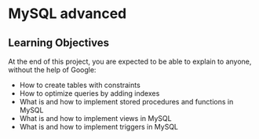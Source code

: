 # MySQL advanced

## Learning Objectives

At the end of this project, you are expected to be able to explain to anyone, without the help of Google:

* How to create tables with constraints
* How to optimize queries by adding indexes
* What is and how to implement stored procedures and functions in MySQL
* What is and how to implement views in MySQL
* What is and how to implement triggers in MySQL
